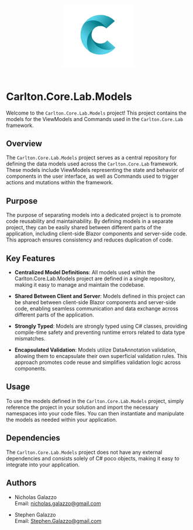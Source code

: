 <div align="center">
    <img src="../../../images/CarltonLogo.png" alt="Carlton Logo" width="200" />
</div>
</br>

# Carlton.Core.Lab.Models

Welcome to the `Carlton.Core.Lab.Models` project! This project contains the models for the ViewModels and Commands used in the `Carlton.Core.Lab` framework.

## Overview

The `Carlton.Core.Lab.Models` project serves as a central repository for defining the data models used across the `Carlton.Core.Lab` framework. These models include ViewModels representing the state and behavior of components in the user interface, as well as Commands used to trigger actions and mutations within the framework.

## Purpose

The purpose of separating models into a dedicated project is to promote code reusability and maintainability. By defining models in a separate project, they can be easily shared between different parts of the application, including client-side Blazor components and server-side code. This approach ensures consistency and reduces duplication of code.

## Key Features

- **Centralized Model Definitions**: All models used within the Carlton.Core.Lab.Models project are defined in a single repository, making it easy to manage and maintain the codebase.

- **Shared Between Client and Server**: Models defined in this project can be shared between client-side Blazor components and server-side code, enabling seamless communication and data exchange across different parts of the application.

- **Strongly Typed**: Models are strongly typed using C# classes, providing compile-time safety and preventing runtime errors related to data type mismatches.

- **Encapsulated Validation**: Models utilize DataAnnotation validation, allowing them to encapsulate their own superficial validation rules. This approach promotes code reuse and simplifies validation logic across components.

## Usage

To use the models defined in the `Carlton.Core.Lab.Models` project, simply reference the project in your solution and import the necessary namespaces into your code files. You can then instantiate and manipulate the models as needed within your application.

## Dependencies

The `Carlton.Core.Lab.Models` project does not have any external dependencies and consists solely of C# poco objects, making it easy to integrate into your application.

## Authors

- Nicholas Galazzo  
  Email: nicholas.galazzo@gmail.com

- Stephen Galazzo  
  Email: Stephen.Galazzo@gmail.com
